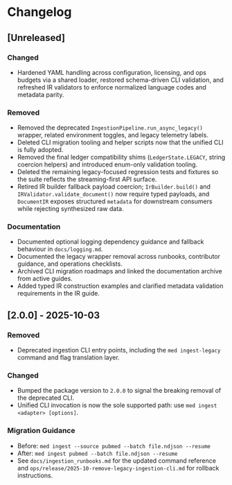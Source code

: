 # Changelog

## [Unreleased]

### Changed

- Hardened YAML handling across configuration, licensing, and ops budgets via a shared loader, restored schema-driven CLI validation, and refreshed IR validators to enforce normalized language codes and metadata parity.

### Removed

- Removed the deprecated `IngestionPipeline.run_async_legacy()` wrapper, related environment toggles, and legacy telemetry labels.
- Deleted CLI migration tooling and helper scripts now that the unified CLI is fully adopted.
- Removed the final ledger compatibility shims (`LedgerState.LEGACY`, string coercion helpers) and introduced enum-only validation tooling.
- Deleted the remaining legacy-focused regression tests and fixtures so the suite
  reflects the streaming-first API surface.
- Retired IR builder fallback payload coercion; `IrBuilder.build()` and
  `IRValidator.validate_document()` now require typed payloads, and
  `DocumentIR` exposes structured `metadata` for downstream consumers while
  rejecting synthesized raw data.

### Documentation

- Documented optional logging dependency guidance and fallback behaviour in `docs/logging.md`.
- Documented the legacy wrapper removal across runbooks, contributor guidance, and operations checklists.
- Archived CLI migration roadmaps and linked the documentation archive from active guides.
- Added typed IR construction examples and clarified metadata validation requirements in the IR guide.

## [2.0.0] - 2025-10-03

### Removed

- Deprecated ingestion CLI entry points, including the `med ingest-legacy` command and flag translation layer.

### Changed

- Bumped the package version to `2.0.0` to signal the breaking removal of the deprecated CLI.
- Unified CLI invocation is now the sole supported path: use `med ingest <adapter> [options]`.

### Migration Guidance

- Before: `med ingest --source pubmed --batch file.ndjson --resume`
- After: `med ingest pubmed --batch file.ndjson --resume`
- See `docs/ingestion_runbooks.md` for the updated command reference and `ops/release/2025-10-remove-legacy-ingestion-cli.md` for rollback instructions.
